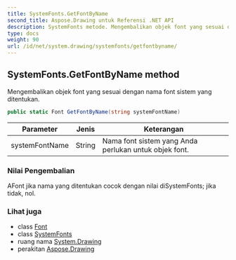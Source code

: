 ```yaml
---
title: SystemFonts.GetFontByName
second_title: Aspose.Drawing untuk Referensi .NET API
description: SystemFonts metode. Mengembalikan objek font yang sesuai dengan nama font sistem yang ditentukan.
type: docs
weight: 90
url: /id/net/system.drawing/systemfonts/getfontbyname/
---
```

## SystemFonts.GetFontByName method

Mengembalikan objek font yang sesuai dengan nama font sistem yang ditentukan.

```csharp
public static Font GetFontByName(string systemFontName)
```

| Parameter | Jenis | Keterangan |
| --- | --- | --- |
| systemFontName | String | Nama font sistem yang Anda perlukan untuk objek font. |

### Nilai Pengembalian

AFont jika nama yang ditentukan cocok dengan nilai diSystemFonts; jika tidak, nol.

### Lihat juga

* class [Font](../../font/)
* class [SystemFonts](../)
* ruang nama [System.Drawing](../../systemfonts/)
* perakitan [Aspose.Drawing](../../../)


